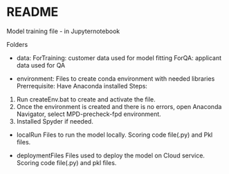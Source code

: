 # README #

Model training file - in Jupyternotebook

Folders
- data: 
ForTraining: customer data used for model fitting
ForQA: applicant data used for QA

- environment: 
Files to create conda environment with needed libraries
Prerrequisite: Have Anaconda installed
Steps:
1. Run createEnv.bat to create and activate the file.
2. Once the environment is created and there is no errors, open Anaconda Navigator, select MPD-precheck-fpd environment.
3. Installed Spyder if needed.

- localRun
Files to run the model locally. Scoring code file(.py) and Pkl files.

- deploymentFiles
Files used to deploy the model on Cloud service. Scoring code file(.py) and pkl files.
